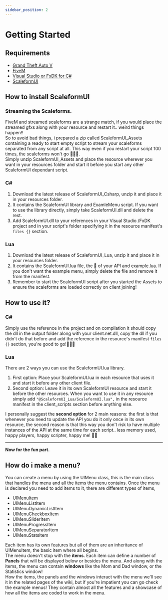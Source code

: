 ```yaml
---
sidebar_position: 2
---
```


# Getting Started

## Requirements  
* [Grand Theft Auto V]([https](https://store.rockstargames.com/fr/game/buy-gta-v))  
* [FiveM](https://fivem.net/) 
* [Visual Studio or FxDK for C#](https://visualstudio.microsoft.com/fr/vs/community/)   
* [ScaleformUI](https://github.com/manups4e/ScaleformUI/releases)

## How to install ScaleformUI  

### Streaming the Scaleforms.
FiveM and streamed scaleforms are a strange match, if you would place the streamed gfxs along with your resource and restart it.. weird things happen!!  
So to avoid bad things, i prepared a zip called ScaleformUI_Assets containing a ready to start empty script to stream your scaleforms separated from any script at all. This way even if you restart your script 100 times, the scaleforms won't go 🍌🍌🍌.  
Simply unzip ScaleformUI_Assets and place the resource wherever you want in your resources folder and start it before you start any other ScaleformUI dependant script.

### C# 
1. Download the latest release of ScaleformUI_Csharp, unzip it and place it in your resources folder.
2. It contains the ScaleformUI library and ExamleMenu script. If you want to use the library directly, simply take ScaleformUI.dll and delete the rest.
3. Add ScaleformUI.dll to your references in your Visual Studio /FxDK project and in your script's folder specifying it in the resource manifest's `files {}` section.

### Lua
1. Download the latest release of ScaleformUI_Lua, unzip it and place it in your resources folder.
2. It contains the ScaleformUI.lua file, the 💖 of your API and example.lua. If you don't want the example menu, simply delete the file and remove it from the manifest.
3. Remember to start the ScaleformUI script after you started the Assets to ensure the scaleforms are loaded correctly on client joining!

## How to use it?  
### C#
Simply use the reference in the project and on compilation it should copy the dll in the output folder along with your client.net.dll, copy the dll if you didn't do that before and add the reference in the resource's manifest `files {}` section, you're good to go!🍾🥂🎉

### Lua
There are 2 ways you can use the ScaleformUI.lua library.
1. First option: Place your ScaleformUI.lua in each resource that uses it and start it before any other client file.
2. Second option: Leave it in its own ScaleformUI resource and start it before the other resources. When you want to use it in any resource simply add `"@ScaleformUI_Lua/ScaleformUI.lua",` in the resource manifest in the client_scripts section before anything else.  

I personally suggest the **second option** for 2 main reasons: the first is that whenever you need to update the API you do it only once in its own resource, the second reason is that this way you don't risk to have multiple instances of the API at the same time for each script.. less memory used, happy players, happy scripter, happy me! 🥳🥳

---

**Now for the fun part.**
## How do i make a menu?  

You can create a menu by using the UIMenu class, this is the main class that handles the menu and all the items the menu contains.
Once the menu is declared you need to add items to it, there are different types of items, 
* UIMenuItem
* UIMenuListItem
* UIMenuDynamicListItem
* UIMenuCheckboxItem
* UIMenuSliderItem
* UIMenuProgressItem
* UIMenuSeparatorItem
* UIMenuStatsItem

Each item has its own features but all of them are an inheritance of UIMenuItem, the basic item where all begins.  
The menu doesn't stop with the **items**. Each item can define a number of **Panels** that will be displayed below or besides the menu.
And along with the items, the menu can contain **windows** like the Mom and Dad window, or the Statistics window!  
How the items, the panels and the windows interact with the menu we'll see it in the related pages of the wiki, but if you're impatient you can go check the example menus! They contain almost all the features and a showcase of how all the items are coded to work in the menu.